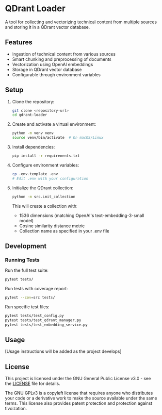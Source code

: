 # QDrant Loader

A tool for collecting and vectorizing technical content from multiple sources and storing it in a QDrant vector database.

## Features

- Ingestion of technical content from various sources
- Smart chunking and preprocessing of documents
- Vectorization using OpenAI embeddings
- Storage in QDrant vector database
- Configurable through environment variables

## Setup

1. Clone the repository:

    ```bash
    git clone <repository-url>
    cd qdrant-loader
    ```

2. Create and activate a virtual environment:

    ```bash
    python -m venv venv
    source venv/bin/activate  # On macOS/Linux
    ```

3. Install dependencies:

    ```bash
    pip install -r requirements.txt
    ```

4. Configure environment variables:

    ```bash
    cp .env.template .env
    # Edit .env with your configuration
    ```

5. Initialize the QDrant collection:

    ```bash
    python -m src.init_collection
    ```

    This will create a collection with:
    - 1536 dimensions (matching OpenAI's text-embedding-3-small model)
    - Cosine similarity distance metric
    - Collection name as specified in your .env file

## Development

### Running Tests

Run the full test suite:

```bash
pytest tests/
```

Run tests with coverage report:

```bash
pytest --cov=src tests/
```

Run specific test files:

```bash
pytest tests/test_config.py
pytest tests/test_qdrant_manager.py
pytest tests/test_embedding_service.py
```

## Usage

[Usage instructions will be added as the project develops]

## License

This project is licensed under the GNU General Public License v3.0 - see the [LICENSE](LICENSE) file for details.

The GNU GPLv3 is a copyleft license that requires anyone who distributes your code or a derivative work to make the source available under the same terms. This license also provides patent protection and protection against tivoization.
